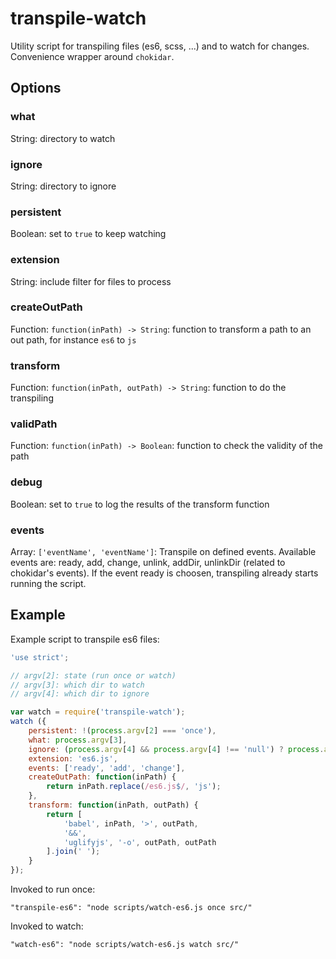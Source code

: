 # transpile-watch

Utility script for transpiling files (es6, scss, ...) and to watch for changes. Convenience wrapper around `chokidar`.

## Options

### what

String: directory to watch

### ignore

String: directory to ignore

### persistent

Boolean: set to `true` to keep watching

### extension

String: include filter for files to process

### createOutPath

Function: `function(inPath) -> String`: function to transform a path to an out path, for instance `es6` to `js`

### transform

Function: `function(inPath, outPath) -> String`: function to do the transpiling

### validPath

Function: `function(inPath) -> Boolean`: function to check the validity of the path

### debug

Boolean: set to `true` to log the results of the transform function

### events

Array: `['eventName', 'eventName']`: Transpile on defined events. Available events are: ready, add, change, unlink, addDir, unlinkDir (related to chokidar's events). If the event ready is choosen, transpiling already starts running the script.

## Example

Example script to transpile es6 files:

```javascript
'use strict';

// argv[2]: state (run once or watch)
// argv[3]: which dir to watch
// argv[4]: which dir to ignore

var watch = require('transpile-watch');
watch ({
    persistent: !(process.argv[2] === 'once'),
    what: process.argv[3],
    ignore: (process.argv[4] && process.argv[4] !== 'null') ? process.argv[4] : null,
    extension: 'es6.js',
    events: ['ready', 'add', 'change'],
    createOutPath: function(inPath) {
        return inPath.replace(/es6.js$/, 'js');
    },
    transform: function(inPath, outPath) {
        return [
            'babel', inPath, '>', outPath,
            '&&',
            'uglifyjs', '-o', outPath, outPath
        ].join(' ');
    }
});
```

Invoked to run once:

```
"transpile-es6": "node scripts/watch-es6.js once src/"
```

Invoked to watch:

```
"watch-es6": "node scripts/watch-es6.js watch src/"
```
